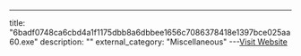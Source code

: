 ---
title: "6badf0748ca6cbd4a1f1175dbb8a6dbbee1656c7086378418e1397bce025aa60.exe"
description: ""
external_category: "Miscellaneous"
---[Visit Website](https://github.com/InQuest/malware-samples/raw/powershell-japan/2019-03-PowerShell-Obfuscation-Encryption-Steganography/15.b.%20pe.bin)

